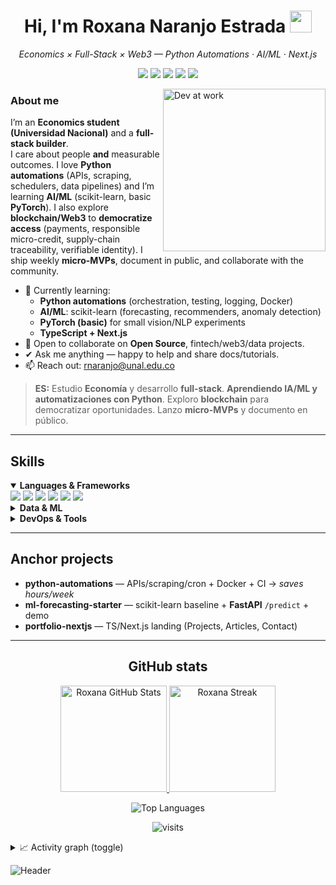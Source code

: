 <!-- =====================  HERO  ===================== -->
<h1 align="center"><b>Hi, I'm Roxana Naranjo Estrada</b>
  <img src="https://media3.giphy.com/media/v1.Y2lkPTc5MGI3NjExaXI1cHpyY21mMGV4dHE2N3Y4OXczZDZhdGp2OXhlOGU5bmUzcHBkZCZlcD12MV9pbnRlcm5hbF9naWZfYnlfaWQmY3Q9Zw/jp2KXzsPtoKFG/giphy.gif" width="35" />
</h1>

<p align="center"><i>Economics × Full-Stack × Web3 — Python Automations · AI/ML · Next.js</i></p>

<p align="center">
  <img src="https://img.shields.io/badge/Python-Automations-3670A0?style=for-the-badge&logo=python&logoColor=ffdd54"/>
  <img src="https://img.shields.io/badge/AI%2FML-scikit--learn%20%7C%20PyTorch-F7931E?style=for-the-badge&logo=scikitlearn&logoColor=white"/>
  <img src="https://img.shields.io/badge/TypeScript-Next.js-3178C6?style=for-the-badge&logo=typescript&logoColor=white"/>
  <img src="https://img.shields.io/badge/DB-SQL%20%7C%20NoSQL-4ea94b?style=for-the-badge"/>
  <img src="https://img.shields.io/badge/Docker-2496ED?style=for-the-badge&logo=docker&logoColor=white"/>
</p>

<!-- GIF lateral discreto -->
<img align="right" width="260" alt="Dev at work"
     src="https://media4.giphy.com/media/v1.Y2lkPTc5MGI3NjExbnZjbTAzZ2VqMHVrNDd5N3M4aHhmYmUzMXJ1OHkycHdybjdrbHZmaiZlcD12MV9pbnRlcm5hbF9naWZfYnlfaWQmY3Q9Zw/HzPtbOKyBoBFsK4hyc/giphy.gif" />

<!-- =====================  ABOUT  ===================== -->
### About me
I’m an **Economics student (Universidad Nacional)** and a **full-stack builder**.  
I care about people **and** measurable outcomes. I love **Python automations** (APIs, scraping, schedulers, data pipelines) and I’m learning **AI/ML** (scikit-learn, basic **PyTorch**). I also explore **blockchain/Web3** to **democratize access** (payments, responsible micro-credit, supply-chain traceability, verifiable identity). I ship weekly **micro-MVPs**, document in public, and collaborate with the community.

- 🌱 Currently learning:
  - **Python automations** (orchestration, testing, logging, Docker)
  - **AI/ML**: scikit-learn (forecasting, recommenders, anomaly detection)
  - **PyTorch (basic)** for small vision/NLP experiments
  - **TypeScript + Next.js**
- 👯 Open to collaborate on **Open Source**, fintech/web3/data projects.
- ✔ Ask me anything — happy to help and share docs/tutorials.
- 📫 Reach out: <a href="mailto:rnaranjo@unal.edu.co">rnaranjo@unal.edu.co</a>

> **ES:** Estudio **Economía** y desarrollo **full-stack**. **Aprendiendo IA/ML y automatizaciones con Python**. Exploro **blockchain** para democratizar oportunidades. Lanzo **micro-MVPs** y documento en público.

---

<!-- =====================  SKILLS  ===================== -->
## Skills
<details open>
  <summary><b>Languages & Frameworks</b></summary>
  <span>
    <img src="https://img.shields.io/badge/HTML5-E34F26?style=for-the-badge&logo=html5&logoColor=white">
    <img src="https://img.shields.io/badge/CSS3-1572B6?style=for-the-badge&logo=css3&logoColor=white">
    <img src="https://img.shields.io/badge/JavaScript-F7DF1E?style=for-the-badge&logo=javascript&logoColor=black">
    <img src="https://img.shields.io/badge/TypeScript-3178C6?style=for-the-badge&logo=typescript&logoColor=white">
    <img src="https://img.shields.io/badge/Next.js-000000?style=for-the-badge&logo=nextdotjs&logoColor=white">
    <img src="https://img.shields.io/badge/Python-3670A0?style=for-the-badge&logo=python&logoColor=ffdd54">
  </span>
</details>

<details>
  <summary><b>Data & ML</b></summary>
  <span>
    <img src="https://img.shields.io/badge/SQL-336791?style=for-the-badge&logo=postgresql&logoColor=white">
    <img src="https://img.shields.io/badge/NoSQL-47A248?style=for-the-badge&logo=mongodb&logoColor=white">
    <img src="https://img.shields.io/badge/scikit--learn-F7931E?style=for-the-badge&logo=scikitlearn&logoColor=white">
    <img src="https://img.shields.io/badge/PyTorch-EE4C2C?style=for-the-badge&logo=pytorch&logoColor=white">
    <img src="https://img.shields.io/badge/Pandas-150458?style=for-the-badge&logo=pandas&logoColor=white">
  </span>
</details>

<details>
  <summary><b>DevOps & Tools</b></summary>
  <span>
    <img src="https://img.shields.io/badge/Docker-2496ED?style=for-the-badge&logo=docker&logoColor=white">
    <img src="https://img.shields.io/badge/FastAPI-009688?style=for-the-badge&logo=fastapi&logoColor=white">
    <img src="https://img.shields.io/badge/Git-F05032?style=for-the-badge&logo=git&logoColor=white">
    <img src="https://img.shields.io/badge/GitHub-181717?style=for-the-badge&logo=github&logoColor=white">
  </span>
</details>

---

<!-- =====================  PROJECTS  ===================== -->
## Anchor projects
- **python-automations** — APIs/scraping/cron + Docker + CI → *saves hours/week*
- **ml-forecasting-starter** — scikit-learn baseline + **FastAPI** `/predict` + demo
- **portfolio-nextjs** — TS/Next.js landing (Projects, Articles, Contact)

---

<!-- =====================  STATS  ===================== -->
<h2 align="center">GitHub stats</h2>

<p align="center">
  <a href="https://github.com/roxanaranjoes">
    <img height="170" alt="Roxana GitHub Stats"
      src="https://github-readme-stats.vercel.app/api?username=roxanaranjoes&show_icons=true&theme=tokyonight&hide_border=true&include_all_commits=true&count_private=true&rank_icon=github&custom_title=Roxana%20Naranjo%20—%20GitHub%20Stats"/>
  </a>
  <a href="https://github.com/roxanaranjoes">
    <img height="170" alt="Roxana Streak"
      src="https://streak-stats.demolab.com?user=roxanaranjoes&theme=material-palenight&hide_border=true&date_format=j%20M%5B,%20Y%5D"/>
  </a>
</p>

<p align="center">
  <img alt="Top Languages"
       src="https://github-readme-stats.vercel.app/api/top-langs/?username=roxanaranjoes&layout=compact&theme=tokyonight&hide_border=true&langs_count=8"/>
</p>

<p align="center">
  <img alt="visits"
       src="https://komarev.com/ghpvc/?username=roxanaranjoes&label=visits&color=0e75b6&style=flat"/>
</p>

<details>
  <summary>📈 Activity graph (toggle)</summary>

![Activity Graph](https://github-readme-activity-graph.vercel.app/graph?username=roxanaranjoes&theme=tokyo-night&hide_border=true&custom_title=Roxana%20Naranjo%20—%20Activity%20Graph)

</details>

![Header](./github-header-banner (1))




